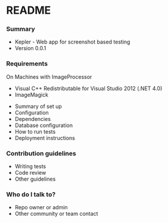 # README #

### Summary ###

* Kepler - Web app for screenshot based testing
* Version 0.0.1

### Requirements ###

On Machines with ImageProcessor
- Visual C++ Redistributable for Visual Studio 2012 (.NET 4.0)
- ImageMagick


* Summary of set up
* Configuration
* Dependencies
* Database configuration
* How to run tests
* Deployment instructions

### Contribution guidelines ###

* Writing tests
* Code review
* Other guidelines

### Who do I talk to? ###

* Repo owner or admin
* Other community or team contact